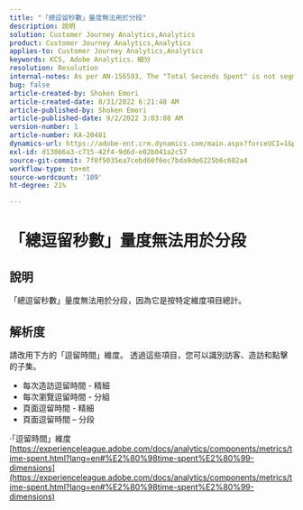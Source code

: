 ```yaml
---
title: "「總逗留秒數」量度無法用於分段"
description: 說明
solution: Customer Journey Analytics,Analytics
product: Customer Journey Analytics,Analytics
applies-to: Customer Journey Analytics,Analytics
keywords: KCS, Adobe Analytics，細分
resolution: Resolution
internal-notes: As per AN-156593, The "Total Seconds Spent" is not segmentable.
bug: false
article-created-by: Shoken Emori
article-created-date: 8/31/2022 6:21:48 AM
article-published-by: Shoken Emori
article-published-date: 9/2/2022 3:03:08 AM
version-number: 1
article-number: KA-20481
dynamics-url: https://adobe-ent.crm.dynamics.com/main.aspx?forceUCI=1&pagetype=entityrecord&etn=knowledgearticle&id=34b9652d-f528-ed11-9db1-0022480869de
exl-id: d13066a3-c715-42f4-9d6d-e02b041a2c57
source-git-commit: 7f0f5035ea7cebd60f6ec7bda9de6225b6c602a4
workflow-type: tm+mt
source-wordcount: '109'
ht-degree: 21%

---
```


# 「總逗留秒數」量度無法用於分段

## 說明

「總逗留秒數」量度無法用於分段，因為它是按特定維度項目總計。

## 解析度


請改用下方的「逗留時間」維度。 透過這些項目，您可以識別訪客、造訪和點擊的子集。

- 每次造訪逗留時間 - 精細
- 每次瀏覽逗留時間 - 分組
- 頁面逗留時間 - 精細
- 頁面逗留時間 – 分段


·「逗留時間」維度
[https://experienceleague.adobe.com/docs/analytics/components/metrics/time-spent.html?lang=en#%E2%80%98time-spent%E2%80%99-dimensions](https://experienceleague.adobe.com/docs/analytics/components/metrics/time-spent.html?lang=en#%E2%80%98time-spent%E2%80%99-dimensions)

